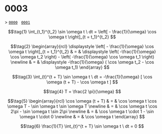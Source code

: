 # 0003
&gt; [`0000`](../00/00.md) &nbsp; [`0001`](../00/01.md)

$$\tag{1}
\int_{t_1}^{t_2} \sin \omega t \ dt =  \left[ - \frac{1}{\omega} \cos \omega t \right]_{t = t_1}^{t_2}
$$

$$\tag{2}
\begin{array}{rcl}
\displaystyle \left[ - \frac{1}{\omega} \cos \omega t \right]_{t = t_1}^{t_2} & = & \displaystyle \left( -\frac{1}{\omega} \cos \omega t_2 \right) - \left( -\frac{1}{\omega} \cos \omega t_1 \right) \newline
& = & \displaystyle -\frac{1}{\omega} ( \cos \omega t_2 - \cos \omega t_1)
\end{array}
$$

$$\tag{3}
\int_{t}^{t + T} \sin \omega t \ dt =  -\frac{1}{\omega} [ \cos \omega (t + T) - \cos \omega t ]
$$

$$\tag{4}
T = \frac{2 \pi}{\omega}
$$

$$\tag{5}
\begin{array}{rcl}
\cos \omega (t + T) & = & \cos \omega t \cos \omega T - \sin \omega t \sin \omega T \newline
& = & \cos \omega t \cos 2\pi - \sin \omega t \sin 2\pi \newline
& = & \cos \omega t \cdot 1 - \sin \omega t \cdot 0 \newline
& = & \cos \omega t
\end{array}
$$

$$\tag{6}
\frac{1}{T} \int_{t}^{t + T} \sin \omega t \ dt =  0
$$
